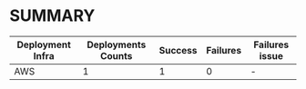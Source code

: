 # SUMMARY

Deployment Infra | Deployments Counts | Success | Failures | Failures issue
--- | --- | --- | --- | ---
AWS | 1 | 1 | 0 |-


